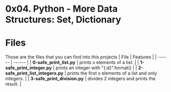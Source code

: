 # 0x04. Python - More Data Structures: Set, Dictionary
# Files
Those are the files that you can find into this projects
| File | Features |
| ------ | ------ |
| **0-safe_print_list.py** | prints x elements of a list. |
| **1-safe_print_integer.py** |  prints an integer with "{:d}".format() |
| **2-safe_print_list_integers.py** | prints the first x elements of a list and only integers. |
| **3-safe_print_division.py** | divides 2 integers and prints the result. |